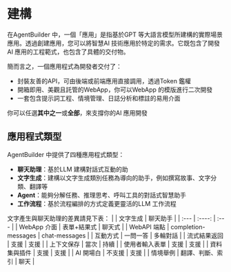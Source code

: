 # 建構
在AgentBuilder 中，一個「應用」是指基於GPT 等大語言模型所建構的實際場景應用。透過創建應用，您可以將智慧AI 技術應用於特定的需求。它既包含了開發AI 應用的工程範式，也包含了具體的交付物。

簡而言之，一個應用程式為開發者交付了：
- 封裝友善的API，可由後端或前端應用直接調用，透過Token 鑑權
- 開箱即用、美觀且託管的WebApp，你可以WebApp 的模版進行二次開發
- 一套包含提示詞工程、情境管理、日誌分析和標註的易用介面

你可以任選**其中之一**或**全部**，來支撐你的AI 應用開發

## 應用程式類型
AgentBuilder 中提供了四種應用程式類型：
- **聊天助理**：基於LLM 建構對話式互動的助
- **文字生成**：建構以文字生成類別任務為導向的助手，例如撰寫故事、文字分類、翻譯等
- **Agent**：能夠分解任務、推理思考、呼叫工具的對話式智慧助手
- **工作流程**：基於流程編排的方式定義更靈活的LLM 工作流程

文字產生與聊天助理的差異請見下表：
|  | 文字生成 | 聊天助手 |
| :--- | :----: | :--- |
| WebApp 介面 | 表單+結果式 | 聊天式 |
| WebAPI 端點 | completion-messages | chat-messages |
| 互動方式 | 一問一答 | 多輪對話 |
| 流式結果返回 | 支援 | 支援 |
| 上下文保存 | 當次 | 持續 |
| 使用者輸入表單 | 支援 | 支援 |
| 資料集與插件 | 支援 | 支援 |
| AI 開場白 | 不支援 | 支援 |
| 情境舉例 | 翻譯、判斷、索引 | 聊天 |